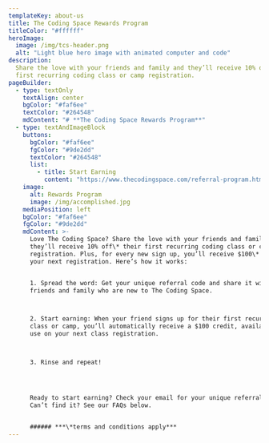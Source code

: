 ```yaml
---
templateKey: about-us
title: The Coding Space Rewards Program
titleColor: "#ffffff"
heroImage:
  image: /img/tcs-header.png
  alt: "Light blue hero image with animated computer and code"
description:
  Share the love with your friends and family and they’ll receive 10% off* their
  first recurring coding class or camp registration.
pageBuilder:
  - type: textOnly
    textAlign: center
    bgColor: "#faf6ee"
    textColor: "#264548"
    mdContent: "# **The Coding Space Rewards Program**"
  - type: textAndImageBlock
    buttons:
      bgColor: "#faf6ee"
      fgColor: "#9de2dd"
      textColor: "#264548"
      list:
        - title: Start Earning
          content: "https://www.thecodingspace.com/referral-program.html "
    image:
      alt: Rewards Program
      image: /img/accomplished.jpg
    mediaPosition: left
    bgColor: "#faf6ee"
    fgColor: "#9de2dd"
    mdContent: >-
      Love The Coding Space? Share the love with your friends and family and
      they’ll receive 10% off\* their first recurring coding class or camp
      registration. Plus, for every new sign up, you’ll receive $100\* towards
      your next registration. Here’s how it works:


      1. Spread the word: Get your unique referral code and share it with
      friends and family who are new to The Coding Space.



      2. Start earning: When your friend signs up for their first recurring
      class or camp, you’ll automatically receive a $100 credit, available for
      use on your next class registration.



      3. Rinse and repeat!




      Ready to start earning? Check your email for your unique referral code.
      Can’t find it? See our FAQs below.


      ###### ***\*terms and conditions apply***
---
```

